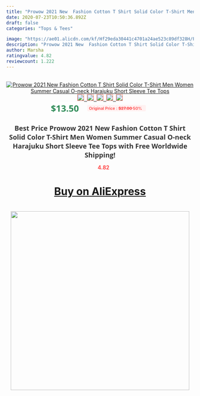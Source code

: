```yaml
---
title: "Prowow 2021 New  Fashion Cotton T Shirt Solid Color T-Shirt Men Women Summer Casual O-neck Harajuku Short Sleeve Tee Tops"
date: 2020-07-23T10:50:36.892Z
draft: false
categories: "Tops & Tees"

image: "https://ae01.alicdn.com/kf/Hf29eda30441c4701a24ae523c89df328H/Prowow-2021-New-Fashion-Cotton-T-Shirt-Solid-Color-T-Shirt-Men-Women-Summer-Casual-O.jpg"
description: "Prowow 2021 New  Fashion Cotton T Shirt Solid Color T-Shirt Men Women Summer Casual O-neck Harajuku Short Sleeve Tee Tops"
author: Marsha
ratingvalue: 4.82
reviewcount: 1.222
---
```

<br>
<div style="text-align: center;">
<a href="https://s.click.aliexpress.com/e/_Aq4wjj" target="_blank" rel="nofollow noopener noreferrer"><img alt="Prowow 2021 New  Fashion Cotton T Shirt Solid Color T-Shirt Men Women Summer Casual O-neck Harajuku Short Sleeve Tee Tops" class="magnifier-image" src="https://ae01.alicdn.com/kf/Hf29eda30441c4701a24ae523c89df328H/Prowow-2021-New-Fashion-Cotton-T-Shirt-Solid-Color-T-Shirt-Men-Women-Summer-Casual-O.jpg_640x640.jpg">
<br>
<img style="border:1px solid salmon" src="https://ae01.alicdn.com/kf/Hf29eda30441c4701a24ae523c89df328H/Prowow-2021-New-Fashion-Cotton-T-Shirt-Solid-Color-T-Shirt-Men-Women-Summer-Casual-O.jpg_120x120.jpg">&nbsp;&nbsp;<img style="border:1px solid salmon" src="https://ae01.alicdn.com/kf/Ha368bccf1dd047608a1f20dac0b7b55fi/Prowow-2021-New-Fashion-Cotton-T-Shirt-Solid-Color-T-Shirt-Men-Women-Summer-Casual-O.jpg_120x120.jpg">&nbsp;&nbsp;<img style="border:1px solid salmon" src="https://ae01.alicdn.com/kf/He75873148b824cd6b5c7cb46da4269cc8/Prowow-2021-New-Fashion-Cotton-T-Shirt-Solid-Color-T-Shirt-Men-Women-Summer-Casual-O.jpg_120x120.jpg">&nbsp;&nbsp;<img style="border:1px solid salmon" src="https://ae01.alicdn.com/kf/H2453b08cec6d4c23b28301b2230c9d03g/Prowow-2021-New-Fashion-Cotton-T-Shirt-Solid-Color-T-Shirt-Men-Women-Summer-Casual-O.jpg_120x120.jpg">&nbsp;&nbsp;<img style="border:1px solid salmon" src="https://ae01.alicdn.com/kf/Hde16d1e5fcb84e31ab605ccf5fa74f9eE/Prowow-2021-New-Fashion-Cotton-T-Shirt-Solid-Color-T-Shirt-Men-Women-Summer-Casual-O.jpg_120x120.jpg"></a></div><br0>
<div style="text-align: center;"><span style="background-color: white; border: 0px; box-sizing: border-box; color: seagreen; display: inline-block; font-family: &quot;open sans&quot; , &quot;arial&quot; , &quot;helvetica&quot; , sans-serif , &quot;heiti&quot;; font-size: 24px; font-stretch: inherit; font-weight: 700; line-height: inherit; margin: 0px 10px 0px 0px; padding: 0px; vertical-align: middle;">$13.50 </span>
<span style="background: rgb(255 , 241 , 241); border-radius: 3px; border: 0px; box-sizing: border-box; color: #ff4747; display: inline-block; font-family: inherit; font-size: 12px; font-stretch: inherit; font-style: inherit; font-variant: inherit; font-weight: 600; line-height: inherit; margin: 0px; padding: 2px 5px; transform: scale(0.9); vertical-align: middle;">Original Price : <b style="text-decoration: line-through;">$27.00 </b> 50%&nbsp;&nbsp;</span></div>
<h1 style="color: #333333; display: inline-block; font-family: &quot;open sans&quot; , &quot;arial&quot; , &quot;helvetica&quot; , sans-serif , &quot;heiti&quot;; font-size: 18px; font-stretch: inherit; font-weight: 700; text-align: center;">Best Price Prowow 2021 New  Fashion Cotton T Shirt Solid Color T-Shirt Men Women Summer Casual O-neck Harajuku Short Sleeve Tee Tops with Free Worldwide Shipping!</h1>
<div style="color: #ff4747; text-align: center;">
<img src="https://4.bp.blogspot.com/-M0ZcTcb-5uY/XleCXlxnR4I/AAAAAAAAAEc/OrjgMkXV1oMQFaCRZj5HQwOCBcu3w1FegCPcBGAYYCw/s1600/star.png" style="height: 15px;">&nbsp;<b>4.82</b></div>
<div class="button_cont" align="center"><a class="buynow_a" href="https://s.click.aliexpress.com/e/_Aq4wjj" target="_blank" rel="nofollow noopener noreferrer"><H1>Buy on AliExpress</H1></a></div><br>
<div class="separator" style="clear: both; text-align: center;">
<img src="https://lh3.googleusercontent.com/-pTy5HemUv9M/XlePHvY0dAI/AAAAAAAAAE4/0nX5iRUoIWY8eMW9Dpxeirr157OZliDIgCLcBGAsYHQ/s1600/badge.gif" width="480">
</div>
